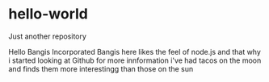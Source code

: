 # hello-world
Just another repository

Hello Bangis Incorporated 
Bangis here likes the feel of node.js and that why i started looking at Github for more innformation
i've had tacos on the moon and finds them more interestingg than those on the sun

